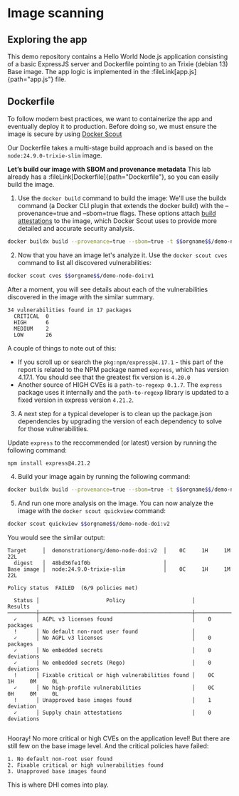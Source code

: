 # Image scanning

## Exploring the app

This demo repository contains a Hello World Node.js application consisting of a basic ExpressJS server and Dockerfile pointing to an Trixie (debian 13) Base image.
The app logic is implemented in the :fileLink[app.js]{path="app.js"} file. 


## Dockerfile

To follow modern best practices, we want to containerize the app and eventually deploy it to production. Before doing so, we must ensure the image is secure by using [Docker Scout](https://www.docker.com/products/docker-scout/)

Our Dockerfile takes a multi-stage build approach and is based on the `node:24.9.0-trixie-slim` image.

**Let’s build our image with SBOM and provenance metadata**
This lab already has a :fileLink[Dockerfile]{path="Dockerfile"}, so you can easily build the image.

1. Use the `docker build` command to build the image:
We'll use the buildx command (a Docker CLI plugin that extends the docker build) with the –provenance=true  and –sbom=true flags. These options attach [build attestations](https://docs.docker.com/build/metadata/attestations/) to the image, which Docker Scout uses to provide more detailed and accurate security analysis.

```bash
docker buildx build --provenance=true --sbom=true -t $$orgname$$/demo-node-doi:v1 .
```

2. Now that you have an image let's analyze it.
Use the `docker scout cves` command to list all discovered vulnerabilities:

```bash
docker scout cves $$orgname$$/demo-node-doi:v1
```

After a moment, you will see details about each of the vulnerabilities discovered in the image with the similar summary.

```plaintext no-copy-button
34 vulnerabilities found in 17 packages
  CRITICAL  0   
  HIGH      6   
  MEDIUM    2   
  LOW       26 
```

A couple of things to note out of this:

- If you scroll up or search the `pkg:npm/express@4.17.1` - this part of the report is related to the NPM package named `express`, which has version 4.17.1. You should see that the greatest fix version is `4.20.0`
- Another source of HIGH CVEs is a `path-to-regexp 0.1.7`. The `express` package uses it internally and the `path-to-regexp` library is updated to a fixed version in express version `4.21.2`.

3. A next step for a typical developer is to clean up the package.json dependencies by upgrading the version of each dependency to solve for those vulnerabilities.

Update `express` to the reccommended (or latest) version by running the following command:

```bash
npm install express@4.21.2
```

4. Build your image again by running the following command:
```bash
docker buildx build --provenance=true --sbom=true -t $$orgname$$/demo-node-doi:v2 .
```

5. And run one more analysis on the image.
You can now analyze the image with the `docker scout quickview` command:

```bash
docker scout quickview $$orgname$$/demo-node-doi:v2
```
You would see the similar output:
```plaintext no-copy-button
Target     │  demonstrationorg/demo-node-doi:v2  │    0C     1H     1M    22L   
  digest   │  48bd36fe1f0b                       │                              
Base image │  node:24.9.0-trixie-slim            │    0C     1H     1M    22L   

Policy status  FAILED  (6/9 policies met)

  Status │                     Policy                     │           Results            
─────────┼────────────────────────────────────────────────┼──────────────────────────────
  ✓      │ AGPL v3 licenses found                         │    0 packages                
  !      │ No default non-root user found                 │                              
  ✓      │ No AGPL v3 licenses                            │    0 packages                
  ✓      │ No embedded secrets                            │    0 deviations              
  ✓      │ No embedded secrets (Rego)                     │    0 deviations              
  !      │ Fixable critical or high vulnerabilities found │    0C     1H     0M     0L   
  ✓      │ No high-profile vulnerabilities                │    0C     0H     0M     0L   
  !      │ Unapproved base images found                   │    1 deviation               
  ✓      │ Supply chain attestations                      │    0 deviations        
      
```

 Hooray! No more critical or high CVEs on the application level!
 But there are still few on the base image level. And the critical policies have failed:

    1. No default non-root user found
    2. Fixable critical or high vulnerabilities found
    3. Unapproved base images found
 This is where DHI comes into play.

